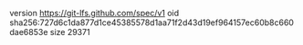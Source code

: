 version https://git-lfs.github.com/spec/v1
oid sha256:727d6c1da877d1ce45385578d1aa71f2d43d19ef964157ec60b8c660dae6853e
size 29371
